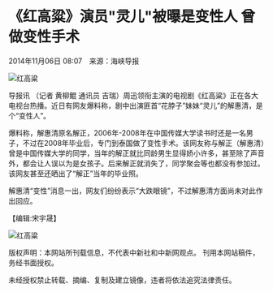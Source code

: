 # 《红高粱》演员"灵儿"被曝是变性人 曾做变性手术

2014年11月06日 08:07　来源：海峡导报

![红高粱](http://www.chinanews.com/fileftp/2020/03/2020-03-11/U194P4T47D46410F978DT20200311093349.jpg)

导报讯 （记者 黄柳鲲 通讯员 吉瑞）周迅领衔主演的电视剧《红高粱》正在各大电视台热播。近日有网友爆料称，剧中出演匪首“花脖子”妹妹“灵儿”的解惠清，是个“变性人”。

爆料称，解惠清原名解正，2006年-2008年在中国传媒大学读书时还是一名男子，不过在2008年毕业后，专门到泰国做了变性手术。该网友称与解正（解惠清）曾是中国传媒大学的同学，当年的解正就比同龄男生显得娇小许多，甚至除了声音外，都会让人误以为是女孩子。后来解正就消失了，同学聚会等也都没有参加过。该网友甚至还晒出了“解正”当年的毕业照。

解惠清“变性”消息一出，网友们纷纷表示“大跌眼镜”，不过解惠清方面尚未对此作出回应。

【编辑:宋宇晟】 

![红高粱](http://i3.chinanews.com/2011/news/images/1.png) 

版权声明：本网站所刊载信息，不代表中新社和中新网观点。 刊用本网站稿件，务经书面授权。

未经授权禁止转载、摘编、复制及建立镜像，违者将依法追究法律责任。
<!-- tcd_original_link https://www.chinanews.com.cn/yl/2014/11-06/6756799.shtml -->
